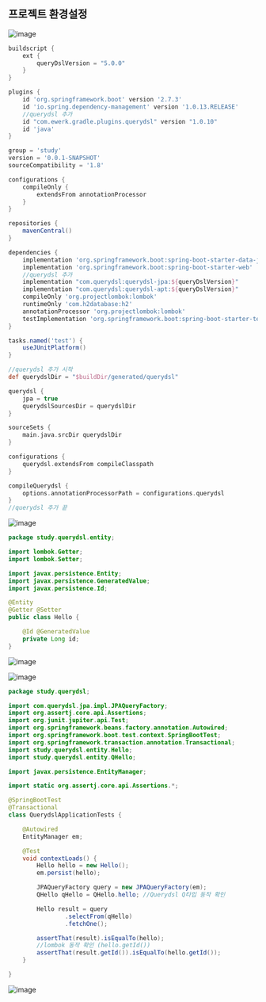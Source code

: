 ## **프로젝트 환경설정**

![image](https://user-images.githubusercontent.com/79301439/188378347-b85e874e-7784-4515-a159-6684656ca1e0.png)

```gradle
buildscript {
    ext {
        queryDslVersion = "5.0.0"
    }
}

plugins {
    id 'org.springframework.boot' version '2.7.3'
    id 'io.spring.dependency-management' version '1.0.13.RELEASE'
    //querydsl 추가
    id "com.ewerk.gradle.plugins.querydsl" version "1.0.10"
    id 'java'
}

group = 'study'
version = '0.0.1-SNAPSHOT'
sourceCompatibility = '1.8'

configurations {
    compileOnly {
        extendsFrom annotationProcessor
    }
}

repositories {
    mavenCentral()
}

dependencies {
    implementation 'org.springframework.boot:spring-boot-starter-data-jpa'
    implementation 'org.springframework.boot:spring-boot-starter-web'
    //querydsl 추가
    implementation "com.querydsl:querydsl-jpa:${queryDslVersion}"
    implementation "com.querydsl:querydsl-apt:${queryDslVersion}"
    compileOnly 'org.projectlombok:lombok'
    runtimeOnly 'com.h2database:h2'
    annotationProcessor 'org.projectlombok:lombok'
    testImplementation 'org.springframework.boot:spring-boot-starter-test'
}

tasks.named('test') {
    useJUnitPlatform()
}

//querydsl 추가 시작
def querydslDir = "$buildDir/generated/querydsl"

querydsl {
    jpa = true
    querydslSourcesDir = querydslDir
}

sourceSets {
    main.java.srcDir querydslDir
}

configurations {
    querydsl.extendsFrom compileClasspath
}

compileQuerydsl {
    options.annotationProcessorPath = configurations.querydsl
}
//querydsl 추가 끝
```

![image](https://user-images.githubusercontent.com/79301439/188379428-8445b453-f486-4af1-822e-450394a372aa.png)

```java
package study.querydsl.entity;

import lombok.Getter;
import lombok.Setter;

import javax.persistence.Entity;
import javax.persistence.GeneratedValue;
import javax.persistence.Id;

@Entity
@Getter @Setter
public class Hello {

    @Id @GeneratedValue
    private Long id;
}
```

![image](https://user-images.githubusercontent.com/79301439/188380238-f5795df7-705e-4759-9105-4309ad56b5f6.png)

![image](https://user-images.githubusercontent.com/79301439/188380373-0007293f-8032-4ce0-a18e-fa37e448b822.png)

```java
package study.querydsl;

import com.querydsl.jpa.impl.JPAQueryFactory;
import org.assertj.core.api.Assertions;
import org.junit.jupiter.api.Test;
import org.springframework.beans.factory.annotation.Autowired;
import org.springframework.boot.test.context.SpringBootTest;
import org.springframework.transaction.annotation.Transactional;
import study.querydsl.entity.Hello;
import study.querydsl.entity.QHello;

import javax.persistence.EntityManager;

import static org.assertj.core.api.Assertions.*;

@SpringBootTest
@Transactional
class QuerydslApplicationTests {

    @Autowired
    EntityManager em;

    @Test
    void contextLoads() {
        Hello hello = new Hello();
        em.persist(hello);

        JPAQueryFactory query = new JPAQueryFactory(em);
        QHello qHello = QHello.hello; //Querydsl Q타입 동작 확인

        Hello result = query
                .selectFrom(qHello)
                .fetchOne();

        assertThat(result).isEqualTo(hello);
        //lombok 동작 확인 (hello.getId())
        assertThat(result.getId()).isEqualTo(hello.getId());
    }

}
```

![image](https://user-images.githubusercontent.com/79301439/188380775-5f0142a1-82b3-4ef2-9548-94f048d8ee7b.png)
